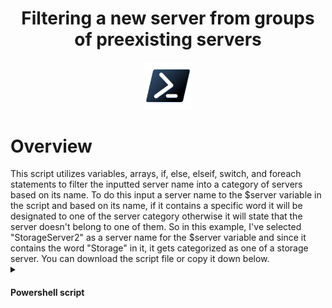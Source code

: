 <h1 align="center">Filtering a new server from groups of preexisting servers</h1>

<p align="center">
<img src="https://github.com/Mwajiduddin/Mwajiduddin/blob/main/images/powershell_icon.png" height="15%" width="15%" />
</p>

<h1>Overview</h1>
This script utilizes variables, arrays, if, else, elseif, switch, and foreach statements to filter the inputted server name into a category of servers based on its name. To do this input a server name to the $server variable in the script and based on its name, if it contains a specific word it will be designated to one of the server category otherwise it will state that the server doesn't belong to one of them. So in this example, I've selected "StorageServer2" as a server name for the $server variable and since it contains the word "Storage" in it, it gets categorized as one of a storage server.
You can download the script file or copy it down below.


<details> 
  <summary> <h4>Powershell script</h4> </summary>
  
```Powershell
$dbServers = @("MySQLDatabaseServer","PostgreSQLDatabaseServer")
$webServers = @("ApacheWebServer","NginxWebServer","LiteSpeedWebServer")
$storageServers = @("DropboxStorageServer")


$server = "StorageServer2"

if ($server -eq $dbServers) {
  Write-Host "This server exists as one of the database servers"
}
elseif ($server -eq $webServers) {
  Write-Host "This server exists as one of the web servers"
}
elseif ($server -eq $storageServers) {
  Write-Host "This server exists as one of the storage servers"
}
else {
 switch ($server) {
  {$server.Contains("Database")} {
    $dbServers += $server
  }
  {$server.Contains("Web")} {
    $webServers += $server
  }
  {$server.Contains("Storage")} {
    $storageServers += $server
  }
  default {
    Write-Host "This server seems to be new as it doesn't belong to one of the server groups below"
  }
 }
}

foreach ($element in $dbServers) {
  Write-Host "Database Servers: $element"
}
foreach ($element in $webServers) {
  Write-Host "Web Servers: $element"
}
foreach ($element in $storageServers) {
  Write-Host "Storage Servers: $element"
}

``` 
</details>
